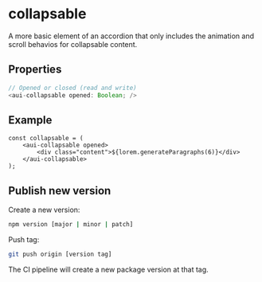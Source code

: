 # collapsable

A more basic element of an accordion that only includes the animation and scroll behavios for collapsable content.

## Properties

```typescript
// Opened or closed (read and write)
<aui-collapsable opened: Boolean; />
```

## Example

```tsx
const collapsable = (
	<aui-collapsable opened>
		<div class="content">${lorem.generateParagraphs(6)}</div>
	</aui-collapsable>
);
```

## Publish new version

Create a new version:

```bash
npm version [major | minor | patch]
```

Push tag:

```bash
git push origin [version tag]
```

The CI pipeline will create a new package version at that tag.
